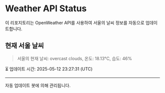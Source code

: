 
# Weather API Status

이 리포지토리는 OpenWeather API를 사용하여 서울의 날씨 정보를 자동으로 업데이트합니다.

## 현재 서울 날씨
> 서울의 현재 날씨: overcast clouds, 온도: 18.13°C, 습도: 46%

⏳ 업데이트 시간: 2025-05-12 23:27:31 (UTC)

---
자동 업데이트 봇에 의해 관리됩니다.

